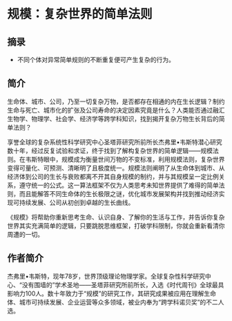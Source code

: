 # 规模：复杂世界的简单法则

## 摘录

- 不同个体对异常简单规则的不断重复便可产生复杂的行为。

## 简介

生命体、城市、公司，乃至一切复杂万物，是否都存在相通的内在生长逻辑？制约生命与死亡、城市化的扩张及公司寿命的决定因素究竟是什么？人类能否通过融汇生物学、物理学、社会学、经济学等跨学科知识，找到揭开复杂万物生长背后的简单法则？

享誉全球的复杂系统性科学研究中心圣塔菲研究所前所长杰弗里•韦斯特潜心研究数十年，经过反复试验和求证，终于找到了解构复杂世界的简单逻辑——规模法则。在韦斯特眼中，规模成为衡量世间万物的不变标准，利用规模法则，复杂世界变得可量化、可预测、清晰明了且极度统一。规模法则阐明了从生命体到城市、从经济体到公司的生长与衰败都离不开其自身规模的制约，并与其规模呈一定比例关系，遵守统一的公式。这一算法框架不仅为人类思考未知世界提供了难得的简单法则，而且能解答不同生命体的生长极限之谜，优化城市发展架构并找到推动经济实现可持续发展、公司从初创到卓越的生长曲线。

《规模》将帮助你重新思考生命、认识自身、了解你的生活与工作，并告诉你复杂世界其实充满简单的逻辑，只要跳脱思维框架，打破学科限制，你就会重新看清你周遭的一切。

## 作者简介

杰弗里•韦斯特，现年78岁，世界顶级理论物理学家。全球复杂性科学研究中心、“没有围墙的”学术圣地——圣塔菲研究所前所长，入选《时代周刊》全球最具影响力100人。数十年致力于“规模”的研究工作，其研究成果被应用在理解生命体、城市可持续发展、企业运营等众多领域，被业内奉为“跨学科诺贝奖”的不二人选。